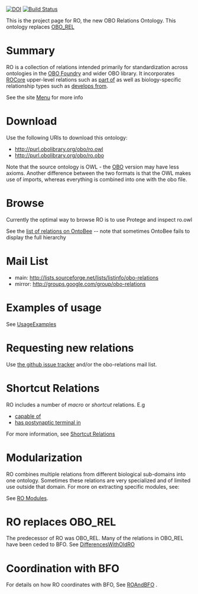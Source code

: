 [![DOI](https://zenodo.org/badge/13996/oborel/obo-relations.svg)](https://zenodo.org/badge/latestdoi/13996/oborel/obo-relations)
[![Build Status](https://travis-ci.org/oborel/obo-relations.svg?branch=master)](https://travis-ci.org/oborel/obo-relations)


This is the project page for RO, the new OBO Relations Ontology. This ontology replaces [OBO_REL](http://obofoundry.org/ro)

# Summary

RO is a collection of relations intended primarily for standardization across ontologies in the [OBO Foundry](http://obofoundry.org) and wider OBO library. It incorporates [ROCore](https://github.com/oborel/obo-relations/wiki/ROCore) upper-level relations such as [part of](http://purl.obolibrary.org/obo/BFO_0000050) as well as biology-specific relationship types such as [develops from](http://purl.obolibrary.org/obo/RO_0002202).

See the site [Menu](https://github.com/oborel/obo-relations/wiki/Menu) for more info

# Download

Use the following URIs to download this ontology:

 * http://purl.obolibrary.org/obo/ro.owl
 * http://purl.obolibrary.org/obo/ro.obo

Note that the source ontology is OWL - the [OBO](https://github.com/oborel/obo-relations/wiki/OBOFormatUsersGuide) version may have less axioms. Another difference between the two formats is that the OWL makes use of imports, whereas everything is combined into one with the obo file.

# Browse

Currently the optimal way to browse RO is to use Protege and inspect ro.owl

See the [list of relations on OntoBee](http://www.ontobee.org/browser/term.php?o=RO&iri=http://www.w3.org/2002/07/owl%23ObjectProperty&graph=http://purl.obolibrary.org/obo/merged/RO) -- note that sometimes OntoBee fails to display the full hierarchy

# Mail List

 * main: http://lists.sourceforge.net/lists/listinfo/obo-relations
 * mirror: http://groups.google.com/group/obo-relations


# Examples of usage

See [UsageExamples](https://github.com/oborel/obo-relations/wiki/UsageExamples)

# Requesting new relations

Use [the github issue tracker](https://github.com/oborel/obo-relations/issues) and/or the obo-relations mail list.

# Shortcut Relations

RO includes a number of _macro_ or _shortcut_ relations. E.g

 * [capable of](http://purl.obolibrary.org/obo/RO_0002215)
 * [has postynaptic terminal in](http://purl.obolibrary.org/obo/RO_0002110)

For more information, see [Shortcut Relations](https://github.com/oborel/obo-relations/wiki/ShortcutRelations)

# Modularization

RO combines multiple relations from different biological sub-domains into one ontology. Sometimes these relations are very specialized and of limited use outside that domain. For more on extracting specific modules, see:

See [RO Modules](https://github.com/oborel/obo-relations/wiki/ROModules).

# RO replaces OBO_REL

The predecessor of RO was OBO_REL. Many of the relations in OBO_REL have been ceded to BFO. See [DifferencesWithOldRO](https://github.com/oborel/obo-relations/wiki/DifferencesWithOldRO)

# Coordination with BFO

For details on how RO coordinates with BFO, See [ROAndBFO](https://github.com/oborel/obo-relations/wiki/ROAndBFO) .
